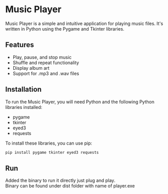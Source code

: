 # Music Player

Music Player is a simple and intuitive application for playing music files. It's written in Python using the Pygame and Tkinter libraries.

## Features

- Play, pause, and stop music
- Shuffle and repeat functionality
- Display album art
- Support for .mp3 and .wav files

## Installation

To run the Music Player, you will need Python and the following Python libraries installed:

- pygame
- tkinter
- eyed3
- requests

To install these libraries, you can use pip:

```bash
pip install pygame tkinter eyed3 requests

```

## Run
Added the binary to run it directly just plug and play.
<br> Binary can be found under dist folder with name of player.exe